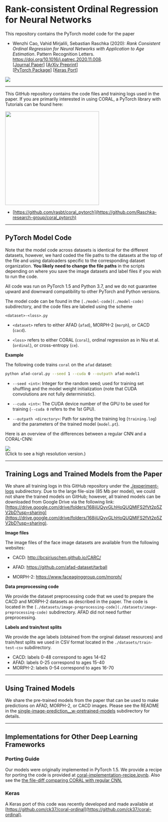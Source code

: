 # Rank-consistent Ordinal Regression for Neural Networks

This repository contains the PyTorch model code for the paper

- Wenzhi Cao, Vahid Mirjalili, Sebastian Raschka (2020): *Rank Consistent Ordinal Regression for Neural Networks with Application to Age Estimation*. Pattern Recognition Letters. https://doi.org/10.1016/j.patrec.2020.11.008.     
[[Journal Paper](https://www.sciencedirect.com/science/article/pii/S016786552030413X)] [[ArXiv Preprint](https://arxiv.org/abs/1901.07884)]  
[[PyTorch Package](https://github.com/Raschka-research-group/coral_pytorch)]
[[Keras Port](https://github.com/ck37/coral-ordinal)]

![](github-images/overview.png)

---

This GitHub repository contains the code files and training logs used in the paper. If you are primarily interested in using CORAL, a PyTorch library with Tutorials can be found here:

<a href="https://github.com/Raschka-research-group/coral_pytorch"><img src="logo.png" width=300></a>

- [https://github.com/rasbt/coral_pytorch](https://github.com/Raschka-research-group/coral_pytorch)

---

## PyTorch Model Code

Note that the model code across datasets
is identical for the different datasets, however, we hard coded
the file paths to the datasets at the top of the file and using dataloaders specific to
the corresponding dataset organization. **You likely need to change the file paths** 
in the scripts depending on where you save the image datasets and label files
if you wish to run the code.

All code was run on PyTorch 1.5 and Python 3.7,
and we do not guarantee upward and downward compatibility
to other PyTorch and Python versions.

The model code can be found in the `[./model-code](./model-code)` subdirectory, and the code files are labeled using the scheme

```
<dataset>-<loss>.py
```

- `<dataset>` refers to either AFAD (`afad`), MORPH-2 (`morph`),
or CACD (`cacd`).

- `<loss>` refers to either CORAL (`coral`), ordinal regression as in Niu et al.
(`ordinal`), or cross-entropy (`ce`).


**Example**

The following code trains `coral` on the `afad` dataset:

```bash
python afad-coral.py --seed 1 --cuda 0 --outpath afad-model1
```

- `--seed <int>`: Integer for the random seed; used for training set shuffling and
the model weight initialization (note that CUDA convolutions are not fully deterministic).

- `--cuda <int>`: The CUDA device number of the GPU to be used for training 
(`--cuda 0` refers to the 1st GPU).

- `--outpath <directory>`: Path for saving the training log (`training.log`) 
and the parameters of the trained model (`model.pt`). 


Here is an overview of the differences between a regular CNN and a CORAL-CNN:

[![](github-images/differences-at-a-glance-small.png)](github-images/differences-at-a-glance.pdf)  
(Click to see a high resolution version.)

---

## Training Logs and Trained Models from the Paper

We share all training logs in this GitHub repository under the [./experiment-logs](experiment-logs) subdirectory. Due to the large file-size (85 Mb per model), we could not share the trained models on GitHub; however, all trained models can be downloaded from Google Drive via the following link: [https://drive.google.com/drive/folders/168ijUQyvGLhHoQUQMlFS2fVt2p5ZV2bD?usp=sharing](https://drive.google.com/drive/folders/168ijUQyvGLhHoQUQMlFS2fVt2p5ZV2bD?usp=sharing).


**Image files**

The image files of the face image datasets are available from the following websites:

- CACD: http://bcsiriuschen.github.io/CARC/

- AFAD: https://github.com/afad-dataset/tarball

- MORPH-2: https://www.faceaginggroup.com/morph/

**Data preprocessing code**

We provide the dataset preprocessing code that we used to prepare the CACD and MORPH-2 datasets
as described in the paper. The code is located in the 
`[./datasets/image-preprocessing-code](./datasets/image-preprocessing-code)` 
subdirectory. AFAD did not need further preprocessing.

**Labels and train/test splits**

We provide the age labels (obtained from the orginal dataset resources)
 and train/test splits we used in CSV format located in the `./datasets/train-test-csv`
 subdirectory.

- CACD: labels 0-48 correspond to ages 14-62
- AFAD: labels 0-25 correspond to ages 15-40
- MORPH-2: labels 0-54 correspond to ages 16-70

---

## Using Trained Models

We share the pre-trained models from the paper that can be used to make predictions on AFAD, MORPH-2, or CACD images. Please see the README in the 
[single-image-prediction__w-pretrained-models](single-image-prediction__w-pretrained-models) subdirectory for details.

---

## Implementations for Other Deep Learning Frameworks

### Porting Guide

Our models were originally implemented in PyTorch 1.5. We provide a recipe for porting the code is provided at [coral-implementation-recipe.ipynb](coral-implementation-recipe.ipynb). Also see the [the file-diff comparing CORAL with regular CNN.](github-images/differences-at-a-glance.pdf)

### Keras

A Keras port of this code was recently developed and made available at [https://github.com/ck37/coral-ordinal](https://github.com/ck37/coral-ordinal).

